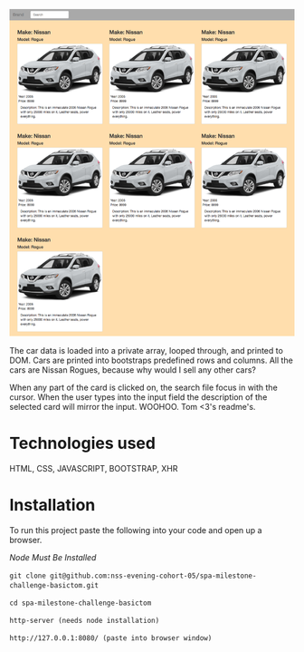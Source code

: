 ![Splashpage](https://raw.githubusercontent.com/nss-evening-cohort-05/spa-milestone-challenge-basictom/challenge/spa-milestone.png)

  The car data is loaded into a private array, looped through, and printed to DOM. Cars are printed into bootstraps predefined rows and columns. All the cars are Nissan Rogues, because why would I sell any other cars?

  When any part of the card is clicked on, the search file focus in with the cursor. When the user types into the input field the description of the selected card will mirror the input. WOOHOO. Tom <3's readme's. 

  Technologies used
  ==
  HTML, CSS, JAVASCRIPT, BOOTSTRAP, XHR

  Installation
  ==

  To run this project paste the following into your code and open up a browser.

  *Node Must Be Installed*

  ```git clone git@github.com:nss-evening-cohort-05/spa-milestone-challenge-basictom.git```

  ```cd spa-milestone-challenge-basictom```

  ```http-server (needs node installation)```

  ```http://127.0.0.1:8080/ (paste into browser window)```
